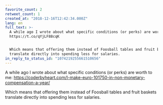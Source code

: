 ```yaml
---
favorite_count: 2
retweet_count: 1
created_at: "2018-12-16T12:42:34.000Z"
lang: en
full_text: >-
  A while ago I wrote about what specific conditions (or perks) are worth to me:
  https://t.co/qYjLF88cqK


  Which means that offering them instead of Foosball tables and fruit baskets
  translate directly into spending less for salaries.
in_reply_to_status_id: "1074219255661510656"
---
```


A while ago I wrote about what specific conditions (or perks) are worth to me:
<https://coderbyheart.com/I-make-euro-101750-in-non-monetary-compensation-a-year/>

Which means that offering them instead of Foosball tables and fruit baskets
translate directly into spending less for salaries.
